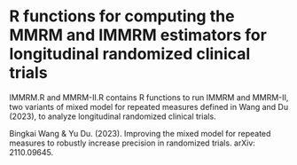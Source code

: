 # R functions for computing the MMRM and IMMRM estimators for longitudinal randomized clinical trials

IMMRM.R and MMRM-II.R contains R functions to run IMMRM and MMRM-II, two variants of mixed model for repeated measures defined in Wang and Du (2023), to analyze longitudinal randomized clinical trials.

Bingkai Wang & Yu Du. (2023). Improving the mixed model for repeated measures to robustly increase precision in randomized trials. arXiv: 2110.09645.
